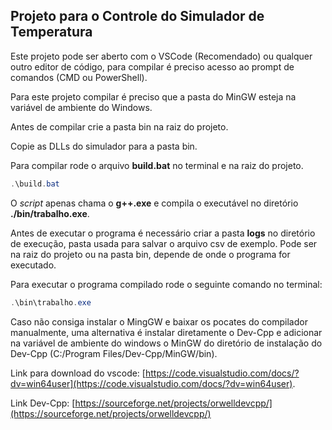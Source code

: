 ## Projeto para o Controle do Simulador de Temperatura

Este projeto pode ser aberto com o VSCode (Recomendado) ou qualquer outro editor de código, para compilar é preciso acesso ao prompt de comandos (CMD ou PowerShell).

Para este projeto compilar é preciso que a pasta do MinGW esteja na variável de ambiente do Windows.

Antes de compilar crie a pasta bin na raiz do projeto.

Copie as DLLs do simulador para a pasta bin.

Para compilar rode o arquivo **build.bat** no terminal e na raiz do projeto.

```powershell
.\build.bat
```

O *script* apenas chama o **g++.exe**  e compila o executável no diretório **./bin/trabalho.exe**.

Antes de executar o programa é necessário criar a pasta **logs** no diretório de execução, pasta usada para salvar o arquivo csv de exemplo. Pode ser na raiz do projeto ou na pasta bin, depende de onde o programa for executado.

Para executar o programa compilado rode o seguinte comando no terminal:

```powershell
.\bin\trabalho.exe
```

Caso não consiga instalar o MingGW e baixar os pocates do compilador manualmente, uma alternativa é instalar diretamente o Dev-Cpp e adicionar na variável de ambiente do windows o MinGW do diretório de instalação do Dev-Cpp (C:/Program Files/Dev-Cpp/MinGW/bin).

Link para download do vscode: [https://code.visualstudio.com/docs/?dv=win64user](https://code.visualstudio.com/docs/?dv=win64user). 

Link Dev-Cpp: [https://sourceforge.net/projects/orwelldevcpp/](https://sourceforge.net/projects/orwelldevcpp/)